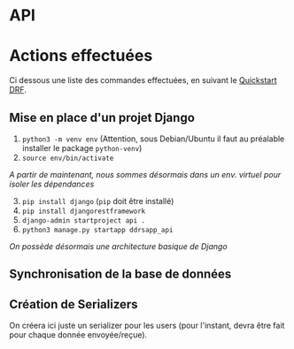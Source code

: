 # API

# Actions effectuées

Ci dessous une liste des commandes effectuées, en suivant le [Quickstart DRF](https://www.django-rest-framework.org/tutorial/quickstart/).

## Mise en place d'un projet Django

1. `python3 -m venv env` (Attention, sous Debian/Ubuntu il faut au préalable installer le package `python-venv`)
2. `source env/bin/activate`

*A partir de maintenant, nous sommes désormais dans un env. virtuel pour isoler les dépendances*

3. `pip install django` (`pip` doit être installé)
4. `pip install djangorestframework`
5. `django-admin startproject api .`
6. `python3 manage.py startapp ddrsapp_api`

*On possède désormais une architecture basique de Django*

## Synchronisation de la base de données

## Création de Serializers

On créera ici juste un serializer pour les users (pour l'instant, devra être fait pour chaque donnée envoyée/reçue).
